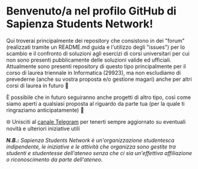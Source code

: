 # Benvenuto/a nel profilo GitHub di Sapienza Students Network!

Qui troverai principalmente dei repository che consistono in dei "forum" (realizzati tramite un README.md guida e l'utilizzo degli "issues") per lo scambio e il confronto di soluzioni agli esercizi di corsi universitari per cui non sono presenti pubblicamente delle soluzioni valide ed ufficiali. Attualmente sono presenti repository di questo tipo principalmente per il corso di laurea triennale in Informatica (29923), ma non escludiamo di prevederne (anche su vostra proposta e/o gestione magari) anche per altri corsi di laurea in futuro 👀

È possibile che in futuro seguiranno anche progetti di altro tipo, così come siamo aperti a qualsiasi proposta al riguardo da parte tua (per la quale ti ringraziamo anticipatamente) 🙂

🌐 Unisciti al [canale Telegram](https://t.me/sapienzastudentsnetwork) per tenerti sempre aggiornato su eventuali novità e ulteriori iniziative utili

_**N.B.:** Sapienza Students Network è un'organizzazione studentesca indipendente, le iniziative e le attività che organizza sono gestite tra studenti e studentesse dell'ateneo senza che ci sia un'effettiva affiliazione o riconoscimento da parte dell'ateneo._
